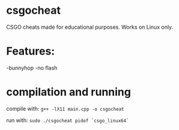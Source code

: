 # csgocheat
CSGO cheats made for educational purposes. Works on Linux only.

# Features:
  -bunnyhop
  -no flash

# compilation and running

compile with:
  ```g++ -lX11 main.cpp -o csgocheat```
 
run with:
  ```sudo ./csgocheat pidof `csgo_linux64` ```
